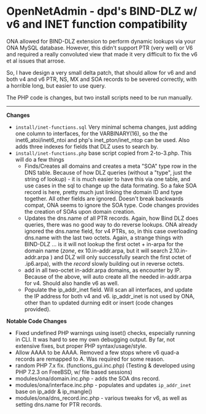 OpenNetAdmin - dpd's BIND-DLZ w/ v6 and INET function compatibility
============

ONA allowed for BIND-DLZ extension to perform dynamic lookups via your 
ONA MySQL database.  However, this didn't support PTR (very well) or V6 
and required a really convoluted view that made it very difficult to fix
the v6 et al issues that arrose.

So, I have design a very small delta patch, that should allow for v6 and 
and both v4 and v6 PTR, NS, MX and SOA records to be severed correctly, 
with a horrible long, but easier to use query.

The PHP code is changes, but two install scripts need to be run manually.

---
**Changes**

 * `install/inet-functions.sql`
   Very minimal schema changes, just adding one column to interfaces, for the VARBINARY(16), so the the inet6_atoi/inet6_ntoi and php's inet_pton/inet_ntop can be used.  Also adds three indexes for fields that DLZ uses to search by.
 * `install/inet-functions.php` base script copied from 2-to-3.php. This will do a few things 
   * Finds/Creates all domains and creates a meta "SOA" type row in the DNS table.  Because of how DLZ queries (without a "type", just the string of lookup) - it is much easier to have this via one table, and use cases in the sql to change up the data formating.   So a fake SOA record is here, pretty much just linking the domain ID and type together. All other fields are ignored.  Doesn't break backwards compat, ONA seems to ignore the SOA type.  Code changes provides the creation of SOAs upon domain creation.
   * Updates the dns.name of all PTR records.  Again, how Bind DLZ does queries, there was no good way to do reverse lookups.  ONA already ignored the dns.name field, for v4 PTRs, so, in this case overloading  dns.name with the last two octets.  Again, a strange things with BIND-DLZ ... is it will not lookup the first octet + in-arpa for the domain name ($zone$, ex 10.in-addr.arpa, but it will search 2.10.in-addr.arpa ) and DLZ will only successfully search the first octet of .ip6.arpa), with the $record$ slowly building out in reverse octets. 
   * add in all two-octet in-addr.arpa domains, as encounter by IP. Because of the above, will auto create all the needed in-addr.arpa for v4. Should also handle v6 as well.
   * Populate the ip_addr_inet field.  Will scan all interfaces, and update the IP address for both v4 and v6.  ip_addr_inet is not used by ONA, other than to updated durning edit or insert (code changes provided).

**Notable Code Changes**
   * Fixed undefined PHP warnings using isset() checks, especially running in CLI.  It was hard to see my own debugging output. By far, not extensive fixes, but proper PHP syntax/usage/style.
   * Allow AAAA to be AAAA.  Removed a few stops where v6 quad-a records are remapped to A. Was required for some reason.
   * random PHP 7.x fix. (functions_gui.inc.php) (Testing & developed using PHP 7.2.3 on FreeBSD, w/ file based sessions)
   * modules/ona/domain.inc.php - adds the SOA dns record.
   * modules/ona/interface.inc.php - populates and updates `ip_addr_inet` base on ip_addr & ip_mangle()
   * modules/ona/dns_record.inc.php - various tweaks for v6, as well as setting dns.name for PTR records.


